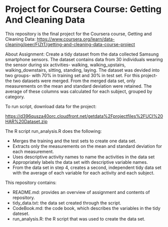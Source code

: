 # Project for Coursera Course: Getting And Cleaning Data

This repository is the final project for the Coursera course, Getting and Cleaning Data:
https://www.coursera.org/learn/data-cleaning/peer/FIZtT/getting-and-cleaning-data-course-project

About Assignment:
Create a tidy dataset from the data collected Samsung smartphone sensors. The dataset contains data from 30 individuals wearing the sensor during six activities- walking, walking_upstairs, walking_downstairs, sitting, standing, laying. The dataset was devided into two groups- with 70% in training set and 30% in test set. For this project- the two datasets were merged. From the merged data set, only measurements on the mean and standard deviation were retained. The average of these columns was calculated for each subject, grouped by category.

To run script, download data for the project:

https://d396qusza40orc.cloudfront.net/getdata%2Fprojectfiles%2FUCI%20HAR%20Dataset.zip

The R script run_analysis.R does the following:

- Merges the training and the test sets to create one data set.
- Extracts only the measurements on the mean and standard deviation for each measurement.
- Uses descriptive activity names to name the activities in the data set
- Appropriately labels the data set with descriptive variable names.
- From the data set in step 4, creates a second, independent tidy data set with the average of each variable for each activity and each subject.

This repository contains:
- README.md: provides an overview of assignment and contents of repository.
- tidy_data.txt: the data set created through the script.
- CodeBook.md: the code book, which describes the variables in the tidy dateset.
- run_analysis.R: the R script that was used to create the data set.
